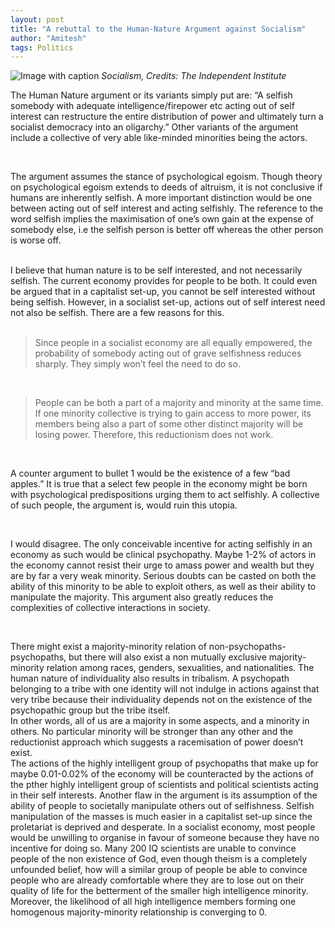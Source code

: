 ```yaml
---
layout: post
title: "A rebuttal to the Human-Nature Argument against Socialism"
author: "Amitesh"
tags: Politics
---
```

![Image with caption](http://www.independent.org/images/article_featured/2020/socialism_flag_1200x675.png)
_Socialism, Credits: The Independent Institute_
<br>

The Human Nature argument or its variants simply put are:
“A selfish somebody with adequate intelligence/firepower etc acting out of self interest can restructure the entire distribution of power and ultimately turn a socialist democracy into an oligarchy.” Other variants of the argument include a collective of very able like-minded minorities being the actors.

<br> 

The argument assumes the stance of psychological egoism. Though theory on psychological egoism extends to deeds of altruism, it is not conclusive if humans are inherently selfish. A more important distinction would be one between acting out of self interest and acting selfishly. The reference to the word selfish implies the maximisation of one’s own gain at the expense of somebody else, i.e the selfish person is better off whereas the other person is worse off.
<br> 
<br>

I believe that human nature is to be self interested, and not necessarily selfish. The current economy provides for people to be both. It could even be argued that in a capitalist set-up, you cannot be self interested without being selfish. However, in a socialist set-up, actions out of self interest need not also be selfish. There are a few reasons for this.
<br>
<br>
> Since people in a socialist economy are all equally empowered, the probability of somebody acting out of grave selfishness reduces sharply. They simply won’t feel the need to do so.

<br>

> People can be both a part of a majority and minority at the same time. If one minority collective is trying to gain access to more power, its members being also a part of some other distinct majority will be losing power. Therefore, this reductionism does not work.

<br>

A counter argument to bullet 1 would be the existence of a few “bad apples.” It is true that a select few people in the economy might be born with psychological predispositions urging them to act selfishly. A collective of such people, the argument is, would ruin this utopia.

<br>

I would disagree. The only conceivable incentive for acting selfishly in an economy as such would be clinical psychopathy. Maybe 1-2% of actors in the economy cannot resist their urge to amass power and wealth but they are by far a very weak minority. Serious doubts can be casted on both the ability of this minority to be able to exploit others, as well as their ability to manipulate the majority. This argument also greatly reduces the complexities of collective interactions in society. 

<br>

There might exist a majority-minority relation of non-psychopaths-psychopaths, but there will also exist a non mutually exclusive majority-minority relation among races, genders, sexualities, and nationalities. The human nature of individuality also results in tribalism. A psychopath belonging to a tribe with one identity will not indulge in actions against that very tribe because their individuality depends not on the existence of the psychopathic group but the tribe itself.
<br>
In other words, all of us are a majority in some aspects, and a minority in others. No particular minority will be stronger than any other and the reductionist approach which suggests a racemisation of power doesn’t exist. 
<br>
The actions of the highly intelligent group of psychopaths that make up for maybe 0.01-0.02% of the economy will be counteracted by the actions of the pther highly intelligent group of scientists and political scientists acting in their self interests. Another flaw in the argument is its assumption of the ability of people to societally manipulate others out of selfishness. Selfish manipulation of the masses is much easier in a capitalist set-up since the proletariat is deprived and desperate. In a socialist economy, most people would be unwilling to organise in favour of someone because they have no incentive for doing so. Many 200 IQ scientists are unable to convince people of the non existence of God, even though theism is a completely unfounded belief, how will a similar group of people be able to convince people who are already comfortable where they are to lose out on their quality of life for the betterment of the smaller high intelligence minority. Moreover, the likelihood of all high intelligence members forming one homogenous majority-minority relationship is converging to 0.

